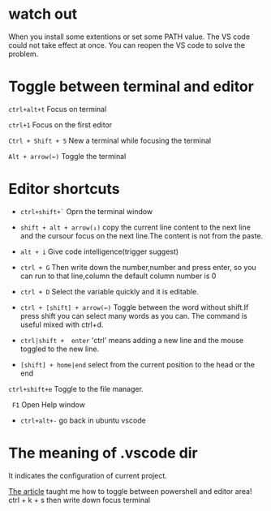 # watch out
When you install some extentions or set some PATH value. The VS code could not take effect at once.
You can reopen the VS code to solve the problem.

# Toggle between terminal and editor
``` ctrl+alt+t ```
Focus on terminal

``` ctrl+1 ```
Focus on the first editor

``` Ctrl + Shift + 5 ```
New a terminal while focusing the terminal

``` Alt + arrow(←) ```
Toggle the terminal

# Editor shortcuts
- ``` ctrl+shift+` ```
 Oprn the terminal window

- ``` shift + alt + arrow(↓) ```
 copy the current line content to the next line and the cursour focus on the next line.The content is not from the paste.

- ``` alt + i ```
 Give code intelligence(trigger suggest)

- ``` ctrl + G ``` 
 Then write down the number,number and press enter, so you can run to that line,column the default column number is 0

- ``` ctrl + D ```
 Select the variable quickly and it is editable.

- ``` ctrl + [shift] + arrow(←) ```
 Toggle between the word without shift.If press shift you can select many words as you can.
 The command is useful mixed with ctrl+d.

- ``` ctrl|shift +  enter ```
 'ctrl' means adding a new line and the mouse toggled to the new line.

- ``` [shift] + home|end ```
 select from the current position to the head or the end

``` ctrl+shift+e ```
Toggle to the file manager.

``` F1``` Open Help window

- ```ctrl+alt+-```
go back in ubuntu vscode



# The meaning of .vscode dir
It indicates the configuration of current project.

[link]: https://blog.csdn.net/Jeffxu_lib/article/details/86651173


[The article][link] taught me how to toggle between powershell and editor area!
ctrl + k + s then write down focus terminal
